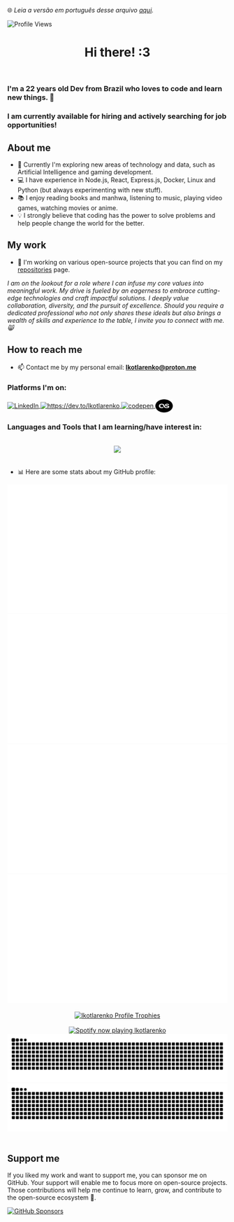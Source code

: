 <!-- Thanks to https://github.com/rahuldkjain/github-profile-readme-generator -->
🌐 _Leia a versão em português desse arquivo [aqui](https://github.com/lkotlarenko/lkotlarenko/blob/main/README_PT-BR.md)._

<img src="https://komarev.com/ghpvc/?username=lkotlarenko&label=Profile%20views&color=218a45&style=flat" alt="Profile Views" />

<head>
  <meta name="google-site-verification" content="l50Ld6b6I62IgntsSoqWSoLY-4Ywhf37ak-KfF95uTA" />
</head>
<header>
  <h1 align="center">Hi there! :3</h1>
</header>
<section align="left">
  
### I'm a 22 years old Dev from Brazil who loves to code and learn new things. 🚀
### I am currently available for hiring and actively searching for job opportunities!

## About me

- 🌱 Currently I'm exploring new areas of technology and data, such as Artificial Intelligence and gaming development.
- 💻 I have experience in Node.js, React, Express.js, Docker, Linux and Python (but always experimenting with new stuff).
- 📚 I enjoy reading books and manhwa, listening to music, playing video games, watching movies or anime.
- 💡 I strongly believe that coding has the power to solve problems and help people change the world for the better.

## My work

- 🔭 I'm working on various open-source projects that you can find on my [repositories](https://github.com/lkotlarenko?tab=repositories) page.
<!-- - 🌟 Some of my favorite projects are:
  - [Project A](https://github.com/lkotlarenko/project-a): A brief description of what this project does
  - [Project B](https://github.com/lkotlarenko/project-b): A brief description of what this project does
  - [Project C](https://github.com/lkotlarenko/project-c): A brief description of what this project does
-->
  
*I am on the lookout for a role where I can infuse my core values into meaningful work. My drive is fueled by an eagerness to embrace cutting-edge technologies and craft impactful solutions. I deeply value collaboration, diversity, and the pursuit of excellence. Should you require a dedicated professional who not only shares these ideals but also brings a wealth of skills and experience to the table, I invite you to connect with me. 😸*

## How to reach me
  
  - 📫 Contact me by my personal email: **lkotlarenko@proton.me**
  
  <h3>Platforms I'm on:</h3>
  <div>
    <a href="https://linkedin.com/in/lkotlarenko">
      <img align="center" src="https://skillicons.dev/icons?i=linkedin" alt="LinkedIn" height="30" width="40" />
    </a>
    <a href="https://dev.to/lkotlarenko">
      <img align="center" src="https://skillicons.dev/icons?i=devto" alt="https://dev.to/lkotlarenko" height="30" width="40" />
    </a>
    <a href="https://codepen.io/lkotlarenko">
      <img align="center" src="https://skillicons.dev/icons?i=codepen" alt="codepen" height="30" width="40" />
    </a>
    <a href="https://www.last.fm/user/elllyyk">
      <img align="center" src="https://raw.githubusercontent.com/lkotlarenko/lkotlarenko/main/src/images/icons/Social/last-fm.svg" alt="last.fm" height="30" width="40" />
    </a>
  </div>

  <h3>Languages and Tools that I am learning/have interest in:</h3>
  </br>
  <div align="center">
    <a href="https://skillicons.dev">
      <img src="https://skillicons.dev/icons?i=ts,js,python,nodejs,tailwind,react,vite,mysql,git,bash,linux,docker,jest,gcp" />
    </a>
  </div>
  </br>
</section>

  - 📊 Here are some stats about my GitHub profile:
  
<!-- GitHub readme stats https://github.com/jstrieb/github-stats -->
  <div align="center">
    <img src="https://raw.githubusercontent.com/lkotlarenko/github-stats/master/generated/overview.svg#gh-dark-mode-only" alt="GitHub Stats Overview"/>
     <img src="https://raw.githubusercontent.com/lkotlarenko/github-stats/master/generated/overview.svg#gh-light-mode-only" alt="GitHub Stats Overview"/>
    <img src="https://raw.githubusercontent.com/lkotlarenko/github-stats/master/generated/languages.svg#gh-dark-mode-only" alt="GitHub Lang Stats"/>
     <img src="https://raw.githubusercontent.com/lkotlarenko/github-stats/master/generated/languages.svg#gh-light-mode-only" alt="GitHub Lang Stats"/>
  </div>
<br>

<!-- GitHub Profile Trophies https://github.com/ryo-ma/github-profile-trophy -->
<div align="center">
  <a href="https://github.com/ryo-ma/github-profile-trophy">
    <img src="https://github-profile-trophy.vercel.app/?username=lkotlarenko&theme=onestar&no-frame=true&row=2&column=3" alt="lkotlarenko Profile Trophies" />
  </a>
</div>
</br>

<!-- Spotify Now Playing Card https://github.com/novatorem/novatorem -->
<div align="center">
  <a href="https://open.spotify.com/user/lkotlarenko">
    <img src="https://spotify-now-playing-lkotlarenko.vercel.app/api/spotify?background_color=181413&border_color=ffffff)" alt="Spotify now playing lkotlarenko"/>
  </a>
</div>

<!-- Snake contributions graph https://github.com/Platane/snk -->
<div align="center">
  <img src="https://github.com/lkotlarenko/lkotlarenko/blob/output/docker/github-contribution-grid-snake-dark.svg#gh-dark-mode-only" alt="GitHub Stats Overview"/>
   <img src="https://github.com/lkotlarenko/lkotlarenko/blob/output/docker/github-contribution-grid-snake.svg#gh-light-mode-only" alt="GitHub Stats Overview"/>
</div>
<br>
  
## Support me

If you liked my work and want to support me, you can sponsor me on GitHub. Your support will enable me to focus more on open-source projects. Those contributions will help me continue to learn, grow, and contribute to the open-source ecosystem 💚.

[![GitHub Sponsors](https://img.shields.io/github/sponsors/lkotlarenko?style=social)](https://github.com/sponsors/lkotlarenko)
